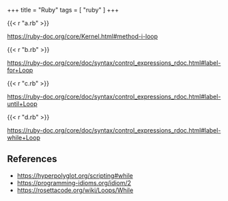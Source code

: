 +++
title = "Ruby"
tags = [ "ruby" ]
+++

{{< r "a.rb" >}}

<https://ruby-doc.org/core/Kernel.html#method-i-loop>

{{< r "b.rb" >}}

<https://ruby-doc.org/core/doc/syntax/control_expressions_rdoc.html#label-for+Loop>

{{< r "c.rb" >}}

<https://ruby-doc.org/core/doc/syntax/control_expressions_rdoc.html#label-until+Loop>

{{< r "d.rb" >}}

<https://ruby-doc.org/core/doc/syntax/control_expressions_rdoc.html#label-while+Loop>

## References

- <https://hyperpolyglot.org/scripting#while>
- <https://programming-idioms.org/idiom/2>
- <https://rosettacode.org/wiki/Loops/While>

